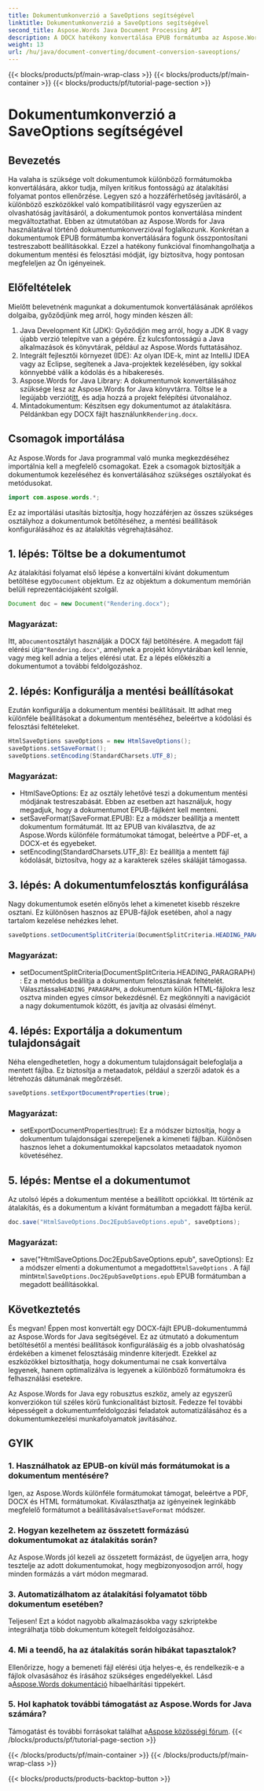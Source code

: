 ```yaml
---
title: Dokumentumkonverzió a SaveOptions segítségével
linktitle: Dokumentumkonverzió a SaveOptions segítségével
second_title: Aspose.Words Java Document Processing API
description: A DOCX hatékony konvertálása EPUB formátumba az Aspose.Words for Java használatával. Ebben a lépésenkénti útmutatóban megtudhatja, hogyan szabhatja testre a mentési beállításokat, hogyan oszthatja fel a tartalmat, és hogyan exportálhatja a dokumentum tulajdonságait.
weight: 13
url: /hu/java/document-converting/document-conversion-saveoptions/
---
```


{{< blocks/products/pf/main-wrap-class >}}
{{< blocks/products/pf/main-container >}}
{{< blocks/products/pf/tutorial-page-section >}}

# Dokumentumkonverzió a SaveOptions segítségével


## Bevezetés

Ha valaha is szüksége volt dokumentumok különböző formátumokba konvertálására, akkor tudja, milyen kritikus fontosságú az átalakítási folyamat pontos ellenőrzése. Legyen szó a hozzáférhetőség javításáról, a különböző eszközökkel való kompatibilitásról vagy egyszerűen az olvashatóság javításáról, a dokumentumok pontos konvertálása mindent megváltoztathat. Ebben az útmutatóban az Aspose.Words for Java használatával történő dokumentumkonverzióval foglalkozunk. Konkrétan a dokumentumok EPUB formátumba konvertálására fogunk összpontosítani testreszabott beállításokkal. Ezzel a hatékony funkcióval finomhangolhatja a dokumentum mentési és felosztási módját, így biztosítva, hogy pontosan megfeleljen az Ön igényeinek.

## Előfeltételek

Mielőtt belevetnénk magunkat a dokumentumok konvertálásának aprólékos dolgaiba, győződjünk meg arról, hogy minden készen áll:

1. Java Development Kit (JDK): Győződjön meg arról, hogy a JDK 8 vagy újabb verzió telepítve van a gépére. Ez kulcsfontosságú a Java alkalmazások és könyvtárak, például az Aspose.Words futtatásához.
2. Integrált fejlesztői környezet (IDE): Az olyan IDE-k, mint az IntelliJ IDEA vagy az Eclipse, segítenek a Java-projektek kezelésében, így sokkal könnyebbé válik a kódolás és a hibakeresés.
3.  Aspose.Words for Java Library: A dokumentumok konvertálásához szüksége lesz az Aspose.Words for Java könyvtárra. Töltse le a legújabb verziót[itt](https://releases.aspose.com/words/java/), és adja hozzá a projekt felépítési útvonalához.
4.  Mintadokumentum: Készítsen egy dokumentumot az átalakításra. Példánkban egy DOCX fájlt használunk`Rendering.docx`.

## Csomagok importálása

Az Aspose.Words for Java programmal való munka megkezdéséhez importálnia kell a megfelelő csomagokat. Ezek a csomagok biztosítják a dokumentumok kezeléséhez és konvertálásához szükséges osztályokat és metódusokat.

```java
import com.aspose.words.*;
```

Ez az importálási utasítás biztosítja, hogy hozzáférjen az összes szükséges osztályhoz a dokumentumok betöltéséhez, a mentési beállítások konfigurálásához és az átalakítás végrehajtásához.

## 1. lépés: Töltse be a dokumentumot

 Az átalakítási folyamat első lépése a konvertálni kívánt dokumentum betöltése egy`Document` objektum. Ez az objektum a dokumentum memórián belüli reprezentációjaként szolgál.

```java
Document doc = new Document("Rendering.docx");
```

### Magyarázat:

 Itt, a`Document`osztályt használják a DOCX fájl betöltésére. A megadott fájl elérési útja`"Rendering.docx"`, amelynek a projekt könyvtárában kell lennie, vagy meg kell adnia a teljes elérési utat. Ez a lépés előkészíti a dokumentumot a további feldolgozáshoz.

## 2. lépés: Konfigurálja a mentési beállításokat

Ezután konfigurálja a dokumentum mentési beállításait. Itt adhat meg különféle beállításokat a dokumentum mentéséhez, beleértve a kódolási és felosztási feltételeket.

```java
HtmlSaveOptions saveOptions = new HtmlSaveOptions();
saveOptions.setSaveFormat();
saveOptions.setEncoding(StandardCharsets.UTF_8);
```

### Magyarázat:

- HtmlSaveOptions: Ez az osztály lehetővé teszi a dokumentum mentési módjának testreszabását. Ebben az esetben azt használjuk, hogy megadjuk, hogy a dokumentumot EPUB-fájlként kell menteni.
- setSaveFormat(SaveFormat.EPUB): Ez a módszer beállítja a mentett dokumentum formátumát. Itt az EPUB van kiválasztva, de az Aspose.Words különféle formátumokat támogat, beleértve a PDF-et, a DOCX-et és egyebeket.
- setEncoding(StandardCharsets.UTF_8): Ez beállítja a mentett fájl kódolását, biztosítva, hogy az a karakterek széles skáláját támogassa.

## 3. lépés: A dokumentumfelosztás konfigurálása

Nagy dokumentumok esetén előnyös lehet a kimenetet kisebb részekre osztani. Ez különösen hasznos az EPUB-fájlok esetében, ahol a nagy tartalom kezelése nehézkes lehet.

```java
saveOptions.setDocumentSplitCriteria(DocumentSplitCriteria.HEADING_PARAGRAPH);
```

### Magyarázat:

-  setDocumentSplitCriteria(DocumentSplitCriteria.HEADING_PARAGRAPH): Ez a metódus beállítja a dokumentum felosztásának feltételét. Választással`HEADING_PARAGRAPH`, a dokumentum külön HTML-fájlokra lesz osztva minden egyes címsor bekezdésnél. Ez megkönnyíti a navigációt a nagy dokumentumok között, és javítja az olvasási élményt.

## 4. lépés: Exportálja a dokumentum tulajdonságait

Néha elengedhetetlen, hogy a dokumentum tulajdonságait belefoglalja a mentett fájlba. Ez biztosítja a metaadatok, például a szerzői adatok és a létrehozás dátumának megőrzését.

```java
saveOptions.setExportDocumentProperties(true);
```

### Magyarázat:

- setExportDocumentProperties(true): Ez a módszer biztosítja, hogy a dokumentum tulajdonságai szerepeljenek a kimeneti fájlban. Különösen hasznos lehet a dokumentumokkal kapcsolatos metaadatok nyomon követéséhez.

## 5. lépés: Mentse el a dokumentumot

Az utolsó lépés a dokumentum mentése a beállított opciókkal. Itt történik az átalakítás, és a dokumentum a kívánt formátumban a megadott fájlba kerül.

```java
doc.save("HtmlSaveOptions.Doc2EpubSaveOptions.epub", saveOptions);
```

### Magyarázat:

-  save("HtmlSaveOptions.Doc2EpubSaveOptions.epub", saveOptions): Ez a módszer elmenti a dokumentumot a megadott`HtmlSaveOptions` . A fájl mint`HtmlSaveOptions.Doc2EpubSaveOptions.epub` EPUB formátumban a megadott beállításokkal.

## Következtetés

És megvan! Éppen most konvertált egy DOCX-fájlt EPUB-dokumentummá az Aspose.Words for Java segítségével. Ez az útmutató a dokumentum betöltésétől a mentési beállítások konfigurálásáig és a jobb olvashatóság érdekében a kimenet felosztásáig mindenre kiterjedt. Ezekkel az eszközökkel biztosíthatja, hogy dokumentumai ne csak konvertálva legyenek, hanem optimalizálva is legyenek a különböző formátumokra és felhasználási esetekre.

Az Aspose.Words for Java egy robusztus eszköz, amely az egyszerű konverziókon túl széles körű funkcionalitást biztosít. Fedezze fel további képességeit a dokumentumfeldolgozási feladatok automatizálásához és a dokumentumkezelési munkafolyamatok javításához.

## GYIK

### 1. Használhatok az EPUB-on kívül más formátumokat is a dokumentum mentésére?

 Igen, az Aspose.Words különféle formátumokat támogat, beleértve a PDF, DOCX és HTML formátumokat. Kiválaszthatja az igényeinek leginkább megfelelő formátumot a beállításával`setSaveFormat` módszer.

### 2. Hogyan kezelhetem az összetett formázású dokumentumokat az átalakítás során?

Az Aspose.Words jól kezeli az összetett formázást, de ügyeljen arra, hogy tesztelje az adott dokumentumokat, hogy megbizonyosodjon arról, hogy minden formázás a várt módon megmarad.

### 3. Automatizálhatom az átalakítási folyamatot több dokumentum esetében?

Teljesen! Ezt a kódot nagyobb alkalmazásokba vagy szkriptekbe integrálhatja több dokumentum kötegelt feldolgozásához.

### 4. Mi a teendő, ha az átalakítás során hibákat tapasztalok?

 Ellenőrizze, hogy a bemeneti fájl elérési útja helyes-e, és rendelkezik-e a fájlok olvasásához és írásához szükséges engedélyekkel. Lásd a[Aspose.Words dokumentáció](https://reference.aspose.com/words/java/) hibaelhárítási tippekért.

### 5. Hol kaphatok további támogatást az Aspose.Words for Java számára?

Támogatást és további forrásokat találhat a[Aspose közösségi fórum](https://forum.aspose.com/c/words/8).
{{< /blocks/products/pf/tutorial-page-section >}}

{{< /blocks/products/pf/main-container >}}
{{< /blocks/products/pf/main-wrap-class >}}

{{< blocks/products/products-backtop-button >}}
